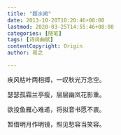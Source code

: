 ```yaml
---
title: "题水阙"
date: 2013-10-20T10:20:46+08:00
lastmod: 2020-03-25T14:55:46+08:00
categories: [随笔]
tags: [诗词曲赋]
contentCopyright: Origin
author: 易之

---
```


疾风枯叶两相搏，一叹秋光万念空。

瑟瑟孤霜兰亭瘦，层层幽岚花影重。

欲投鱼雁心难递，将拟音书愿不衷。

暂借明月作明镜，照见愁容当笑容。
